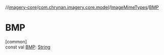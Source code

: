//[imagery-core](../../../index.md)/[com.chrynan.imagery.core.model](../index.md)/[ImageMimeTypes](index.md)/[BMP](-b-m-p.md)

# BMP

[common]\
const val [BMP](-b-m-p.md): [String](https://kotlinlang.org/api/latest/jvm/stdlib/kotlin/-string/index.html)
